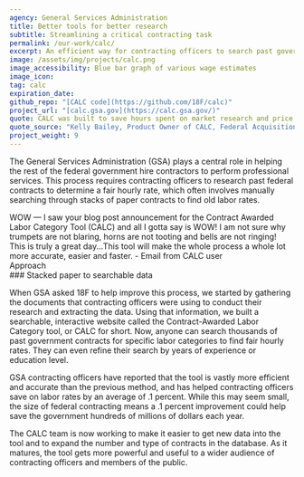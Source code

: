 ```yaml
---
agency: General Services Administration
title: Better tools for better research
subtitle: Streamlining a critical contracting task
permalink: /our-work/calc/
excerpt: An efficient way for contracting officers to search past government contracts for fair hourly rates.
image: /assets/img/projects/calc.png
image_accessibility: Blue bar graph of various wage estimates
image_icon:
tag: calc
expiration_date:
github_repo: "[CALC code](https://github.com/18F/calc)"
project_url: "[calc.gsa.gov](https://calc.gsa.gov/)"
quote: CALC was built to save hours spent on market research and price analysis for federal government contracts, and has the potential to save millions of taxpayer dollars on services contracts.
quote_source: "Kelly Bailey, Product Owner of CALC, Federal Acquisition Service"
project_weight: 9
---
```


The General Services Administration (GSA) plays a central role in helping the rest of the federal government hire contractors to perform professional services. This process requires contracting officers to research past federal contracts to determine a fair hourly rate, which often involves manually searching through stacks of paper contracts to find old labor rates.

<div class="testimonial-blockquote">
  WOW — I saw your blog post announcement for the Contract Awarded Labor Category Tool (CALC) and all I gotta say is WOW! I am not sure why trumpets are not blaring, horns are not tooting and bells are not ringing! This is truly a great day...This tool will make the whole process a whole lot more accurate, easier and faster.
    <span>- Email from CALC user</span>
</div>

<div class="case-study-preheader margin-top-6">Approach</div>
### Stacked paper to searchable data

When GSA asked 18F to help improve this process, we started by gathering the documents that contracting officers were using to conduct their research and extracting the data. Using that information, we built a searchable, interactive website called the Contract-Awarded Labor Category tool, or CALC for short. Now, anyone can search thousands of past government contracts for specific labor categories to find fair hourly rates. They can even refine their search by years of experience or education level.

GSA contracting officers have reported that the tool is vastly more efficient and accurate than the previous method, and has helped contracting officers save on labor rates by an average of .1 percent. While this may seem small, the size of federal contracting means a .1 percent improvement could help save the government hundreds of millions of dollars each year.

The CALC team is now working to make it easier to get new data into the tool and to expand the number and type of contracts in the database. As it matures, the tool gets more powerful and useful to a wider audience of contracting officers and members of the public.
